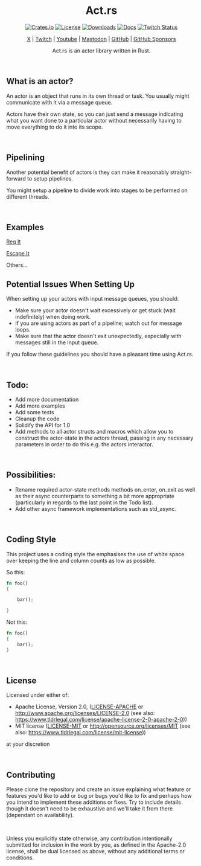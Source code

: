 <div align="center">

# Act.rs

[![Crates.io](https://img.shields.io/crates/v/act_rs)](https://crates.io/crates/act_rs)
[![License](https://img.shields.io/badge/license-MIT%2FApache-blue)](#license)
[![Downloads](https://img.shields.io/crates/d/act_rs)](https://crates.io/crates/act_rs)
[![Docs](https://docs.rs/act_rs/badge.svg)](https://docs.rs/act_rs/latest/act_rs/)
[![Twitch Status](https://img.shields.io/twitch/status/coruscateor)](https://www.twitch.tv/coruscateor)

[X](https://twitter.com/Coruscateor) | 
[Twitch](https://www.twitch.tv/coruscateor) | 
[Youtube](https://www.youtube.com/@coruscateor) | 
[Mastodon](https://mastodon.social/@Coruscateor) | 
[GitHub](https://github.com/coruscateor) | 
[GitHub Sponsors](https://github.com/sponsors/coruscateor)

Act.rs is an actor library written in Rust.

</div>

<br />

## What is an actor?

An actor is an object that runs in its own thread or task. You usually might communicate with it via a message queue.

Actors have their own state, so you can just send a message indicating what you want done to a particular actor without necessarily having to move everything to do it into its scope.

<br />

## Pipelining

Another potential benefit of actors is they can make it reasonably straight-forward to setup pipelines.

You might setup a pipeline to divide work into stages to be performed on different threads.

<br />

## Examples

[Req It](https://github.com/coruscateor/req_it/blob/master/src/actors/graphql_actor.rs)

[Escape It](https://github.com/coruscateor/escape_it/blob/master/src/conversion_actor.rs)

Others...

## Potential Issues When Setting Up

When setting up your actors with input message queues, you should:

- Make sure your actor doesn't wait excessively or get stuck (wait indefinitely) when doing work.
- If you are using actors as part of a pipeline; watch out for message loops.
- Make sure that the actor doesn't exit unexpectedly, especially with messages still in the input queue.

If you follow these guidelines you should have a pleasant time using Act.rs.

<br />

## Todo:

- Add more documentation
- Add more examples
- Add some tests
- Cleanup the code
- Solidify the API for 1.0
- Add methods to all actor structs and macros which allow you to construct the actor-state in the actors thread, passing in any necessary parameters in order to do this e.g. the actors interactor.

<br />

## Possibilities:

- Rename required actor-state methods methods on_enter, on_exit as well as their async counterparts to something a bit more appropriate (particularly in regards to the last point in the Todo list). 
- Add other async framework implementations such as std_async.

<br />

## Coding Style

This project uses a coding style the emphasises the use of white space over keeping the line and column counts as low as possible.

So this:

```rust
fn foo()
{

    bar();

}

```

Not this:

```rust
fn foo()
{
    bar();
}

```

<br/>

## License

Licensed under either of:

- Apache License, Version 2.0, ([LICENSE-APACHE](./LICENSE-APACHE) or http://www.apache.org/licenses/LICENSE-2.0 (see also: https://www.tldrlegal.com/license/apache-license-2-0-apache-2-0))
- MIT license ([LICENSE-MIT](./LICENSE-MIT) or http://opensource.org/licenses/MIT (see also: https://www.tldrlegal.com/license/mit-license))

at your discretion

<br/>

## Contributing

Please clone the repository and create an issue explaining what feature or features you'd like to add or bug or bugs you'd like to fix and perhaps how you intend to implement these additions or fixes. Try to include details though it doesn't need to be exhaustive and we'll take it from there (dependant on availability).

<br/>

Unless you explicitly state otherwise, any contribution intentionally submitted for inclusion in the work by you, as defined in the Apache-2.0 license, shall be dual licensed as above, without any additional terms or conditions.


